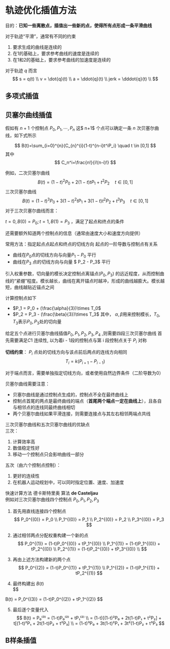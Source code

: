 # 轨迹优化插值方法

目的：**已知一些离散点，插值出一些新的点，使得所有点形成一条平滑曲线**

对于轨迹“平滑”，通常有不同的约束
1. 要求生成的曲线是连续的
2. 在1的基础上，要求参考曲线的速度是连续的
3. 在1和2的基础上，要求参考曲线的加速度是连续的

对于轨迹 $q$ 而言
$$
s = q(t) \\
v = \dot{q}(t) \\
a = \ddot{q}(t) \\
jerk = \dddot{q}(t) \\
$$

## 多项式插值






## 贝塞尔曲线插值
假如有 $n+1$ 个控制点 $P_0,P_1,\cdots,P_n$ 这$ n+1$ 个点可以确定一条 $n$ 次贝塞尔曲线，如下式所示

$$
B(t)=\sum_{i=0}^{n}{C_{n}^{i}(1-t)^{n-i}t^iP_i} \quad t \in [0,1]
$$
其中
$$
C_n^i=\frac{n!}{i!(n-i)!}
$$

例如，二次贝塞尔曲线
$$
B(t) = (1-t)^2P_0+2(1-t)tP_1 + t^2P_2 \quad t \in [0,1] 
$$
三次贝塞尔曲线
$$
B(t) = (1-t)^3P_0 + 3(1-t)^2tP_1+ 3(1-t)t^2P_2 + t^3P_3 \quad t \in [0,1]
$$
对于三次贝塞尔曲线而言： 

$t=0, B(0)=P_0; t=1, B(1) = P_3$ ，满足了起点和终点的条件

还需要额外知道两个控制点的信息（通常由速度大小和速度方向提供） 

 常用方法：指定起点点起点和终点的切线方向
起点的一阶导数与控制点有关系
- 曲线在$P_0$点的切线方向与向量$P_1 - P_0$ 平行
- 曲线在$P_3$ 点的切线方向与向量 $ P_2 - P_3$ 平行

引入权重参数，切向量的模长决定控制点离锚点$(P_0, P_3)$ 的远近程度，从而控制曲线的“紧绷”程度。模长越长，曲线在离开锚点时越冲，形成的曲线越膨大。模长越短，曲线越贴近锚点之间

计算控制点如下
- $P_1 = P_0 + (\frac{\alpha}{3})\times T_0$
- $P_2 = P_3 - (\frac{\beta}{3})\times T_3$
其中， $\alpha, \beta$用来控制模长，$T_0, T_3$表示$P_0, P_3$处的切向量



给定五个点进行贝塞尔曲线插值$P_0, P_1, P_2, P_3, P_4$ ,则需要四段三次贝塞尔曲线
首先需要满足$C1$ 连续性, 以为着i - 1段的控制点与第 i 段控制点关于 $P_i$ 对称

**切线约束**： $P_i$ 点处的切线方向与该点前后两点的连线方向相同
$$
T_i = k(P_{i+1} - P_{i-1})
$$

对于端点而言，需要单独指定切线方向，或者使用自然边界条件（二阶导数为0）

贝塞尔曲线需要注意：
- 贝塞尔曲线是通过控制点生成的，控制点不全在最终曲线上
- 控制点首尾的两点是最终曲线的端点（**首尾两个端点一定在曲线上**），且各自与相邻点的连线同最终曲线相切
- 两个贝塞尔曲线如果平滑连接，则需要连接点与其左右相邻两端点共线


三次贝塞尔曲线和五次贝塞尔曲线的优缺点  
三次：
1. 计算效率高
2. 数值稳定性好
3. 移动一个控制点只会影响曲线一部分

五次（由六个控制点控制）：  
1. 更好的连续性
2. 在机器人运动规划中，可以同时指定位置、速度、加速度

快速计算方法 德卡斯特里奥 算法
**de Casteljau**  
例如对三次贝塞尔曲线四个控制点 $P_0, P_1, P_2, P_3$ 
1. 首先用直线连接四个控制点
$$
P_0^{(0)} = P_0 \\  
P_1^{(0)} = P_1 \\  
P_2^{(0)} = P_2 \\  
P_3^{(0)} = P_3 
$$

2. 通过相邻两点分配权重构建一个新的点
$$
P_0^{(1)} = (1-t)P_0^{(0)} + tP_1^{(0)} \\  
P_1^{(1)} = (1-t)P_1^{(0)} + tP_2^{(0)} \\  
P_2^{(1)} = (1-t)P_2^{(0)} + tP_3^{(0)} \\
$$

3. 再由上述方法构建新的两个点
$$
P_0^{(2)} = (1-t)P_0^{(1)} + tP_1^{(1)} \\ 
P_1^{(2)} = (1-t)P_1^{(1)} + tP_2^{(1)}
$$

4. 最终构建出 $B(t)$  
$$

B(t) = P_0^{(3)} = (1-t)P_0^{(2)} + tP_1^{(2)}
$$

5. 最后逐个变量代入
$$
B(t) = P₀⁽³⁾ = (1-t)P₀⁽²⁾ + tP₁⁽²⁾ \\  
            = (1-t)[(1-t)²P₀ + 2t(1-t)P₁ + t²P₂] + t[(1-t)²P₁ + 2t(1-t)P₂ + t²P₃] \\  
            = (1-t)³P₀ + 3t(1-t)²P₁ + 3t²(1-t)P₂ + t³P₃
$$



## B样条插值


